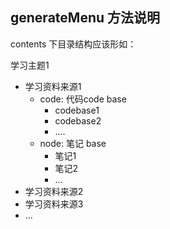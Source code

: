## generateMenu 方法说明

contents 下目录结构应该形如：

学习主题1
  - 学习资料来源1
    - code: 代码code base
        - codebase1
        - codebase2
        - ....
    - node: 笔记 base
        - 笔记1
        - 笔记2
        - ...
  - 学习资料来源2
  - 学习资料来源3
  - ...